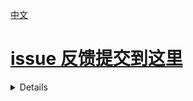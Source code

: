 [中文](https://github.com/IAliceBobI/sy-progressive-plugin/blob/main/README_zh_CN.md)

# [issue 反馈提交到这里](https://pd.qq.com/s/2fh7nh7gz)

<details>

# Progressive Reading Based on `Digesting` (Digesting Mode)

<details>
  
  > [I guess the image below is probably broken 😢, check here!](https://gitee.com/TokenzQdBN/sy-progressive-plugin/blob/main/README_zh_CN.md)
  
  ## Usage
  
  <img src="assets/digest1.gif" alt="drawing" width="800"/>
  
  **Default shortcut: `Alt+Z`.** This is a menu with multiple functions.
  
  It can also be used in read-only mode with the shortcut `Alt+Z`.
  
  You can digest any document, typically used for progressive reading of imported books.
  
  To minimize disruption during reading, you can first digest the content you find valuable, which will appear later during flashcard review.
  
  Select multiple lines and use `Alt+Z -> 🍕 Digest` or `Alt+Z -> ✂ Digest and Break Sentences by Punctuation`.
  
  You can further digest the digested content, allowing infinite nesting.
  
  The digested documents have the same function and style as the `fragments` in the `fragment mode`.
  
  > **Pressing the shortcut `Alt+Z` twice consecutively triggers digesting.**
  
  ## Lightweight
  
  Compared to the `fragment mode`, there is no automatic fragmentation process. By selecting multiple content blocks in a document, you can perform digesting.
  
  It's akin to manual `fragmentation`. Selecting content blocks can create `fragments`.
  
  > **Note:** You can use digesting on `fragments` generated by the `fragment mode`.
  
  > **Note:** `Digesting mode` can be used simultaneously with `fragment mode`.
  
  ## Flattened
  
  Multi-level digesting does not create multi-level folders. All digests are in the same folder.
  
  ## Word & Flashcard
  
  <img src="assets/createWords.gif" alt="drawing" width="800"/>
  
  ## Card Creation
  
  <img src="assets/createCard1.gif" alt="drawing" width="800"/>
  
  It can also be used in read-only mode with the shortcut.
  
  Digesting can be seen as a draft, where you can jot down notes and then create cards.
  
  Card creation can use the following: ``` Writing-style Flashcards Alt+` ```, `Card Creation Alt+E`, ``` Daily Card Alt+S and Alt+` ```
  
  ## Review
  
  It is recommended to use the `flashcard button` in the `toolbar` of the `Tomato Toolbox`. This `tab` method of reviewing flashcards allows for convenient digesting.
  
  ## Flashcard Transfer Strategy (Multiple)
  
  Each digest is turned into a flashcard.
  
  > `Alt+Z -> 🗃️` can switch to the `single` mode.
  > Each book has its own `flashcard transfer strategy`.
  
  ## Flashcard Transfer Strategy (Single)
  
  > `Alt+Z -> 🗃️` can switch to the `multiple` mode.
  
  Each time a digest is made, the flashcard for that digest is maintained.
  
  Among all digests of a book (a document), only one digest has a flashcard.
  
  This strategy determines which digest gets the flashcard, so it appears in flashcard review.
  
  When creating a digest, the flashcard always transfers to the newly created flashcard.
  
  After clicking `Alt+Z -> 🔨` on the flashcard, the digest is marked as `completed`, and the flashcard will transfer to another `incomplete` digest.
  
  Considering that you may manually select any digest for study in the document tree, the following strategy is defined for easy backtracking after free exploration:
  
  The flashcard of the current digest will preferentially transfer to an older digest that is closest in time to itself and open it.
  
  If there is none, the flashcard will transfer to the most recently created digest and open it.
  
  If there are no `incomplete` digests left, it will jump to the original content block corresponding to the digest where `Alt+Z -> 🔨` was just clicked.
  
  > The review count of flashcards does not accumulate; it is cleared with each transfer.
  
  > New flashcards will automatically be marked as difficult once and have their due date reset to the current time (consistent with the `reading point` strategy of the `Tomato Toolbox`), allowing immediate review.
  > This operation is to adjust the next review time corresponding to each difficulty level.
  
  ## Open Previous, Next Digest
  
  `Alt+Z -> 👈` `Alt+Z -> 👉`
  
  Using this function on a digest will open the digest in the original text that is close in proximity.
  
  ## Clean Up Completed Digests
  
  Use within any digest file:
  
  `Alt+Z -> 🗑️` will delete the digest files in the completed state.
  
  ## Digest Trace Chain `Alt+Z -> 🌲`
  
  <img src="assets/ditestTree.gif" alt="drawing" width="800"/>
  
  Use within any digest file:
  
  `Alt+Z -> 🌲` will open the trace file. Each line represents a digest path, with each node on the path being a digest file, ultimately pointing to the original text.
  
  ![alt text](assets/digestTrace.png)

</details>

# Shard-Based Incremental Reading (Shard Mode)

<details>
  
  Divide long documents into smaller segments, referred to here as `shards`, and read each `shard` one by one. During the reading process, you can take notes and create flashcards.
  
  This method opens up the possibility of reading multiple books and materials simultaneously.
  
  * **Recommended In-Depth Reading**:
    * [Incremental Reading Process in SiYuan Notes with Incremental Learning Plugin - Zhihu](https://zhuanlan.zhihu.com/p/676485932)
    * [Incremental Reading Process in SiYuan Notes with Incremental Learning Plugin - ChainDrop](https://ld246.com/article/1704599752251)
  
  **Note:** *Flashcards are the core; this plugin merely helps us read books more comfortably and consistently, thereby extracting high-quality flashcards from them.*
  
  > [Donate to encourage development, click here](https://gitee.com/TokenzQdBN/sy-progressive-plugin/blob/main/README_zh_CN.md#bug-feedback-and-suggestions)
  
  ## Adding Documents
  
  The first step to start using this is to open a book.
  
  If you don't have a book, you can import one using other plugins.
  
  **Open a longer document for incremental learning. First, open the plugin menu and click `Add Current Document`.**
  
  <img src="assets/addDoc.png" alt="drawing" width="600"/>
  
  The plugin will prompt you to split the document. As shown in the figure:
  
  <img src="assets/split.png" alt="drawing" width="300"/>
  
  Here, you are provided with three splitting methods: `Headings`, `Block Count`, and `Word Count`. These methods can be used together or individually.
  
  When combined, the splitting methods follow a sequence: `As shown in the figure, from top to bottom, split first by headings, then each section by block count, and finally each block by word count.`
  
  It sounds a bit complex, but in actual use, it's not that complicated.
  
  I've summarized three common methods below; choose one for a book.
  
  > [If images do not load, please check here](https://gitee.com/TokenzQdBN/sy-progressive-plugin/blob/main/README_zh_CN.md)
  
  **1. Split by Headings**
  
  Books are usually composed of various levels of headings. Splitting by headings will divide the book into multiple shards based on the input headings. Default splits include h1~h6. If you don't want to split h5 and h6, you can input: "1,2,3,4".
  
  For example, when splitting a web novel, which typically has only major headings, each heading represents a chapter, so each shard is a chapter of the novel.
  
  If the book is more complex, with sections and subsections, each shard will be a subsection.
  
  If a subsection is still too large to fully grasp in one reading, you can read it roughly first, then add new appropriate level headings based on your understanding. Then, for this shard, you can perform another round of `split by headings`.
  
  *The plugin supports further splitting of shards.*
  
  **2. Split by Headings + Word Count**
  
  If you want to control the word count of each shard, use this method. However, note that if the book has many words, the splitting process will take a long time...
  
  For larger documents, such as a three-million-word document, splitting by word count can be time-consuming.
  
  Therefore, you can use a combination of headings and block count.
  
  **3. Split by Headings + Block Count**
  
  To control the word count of shards and quickly split the book, use the headings + block count method.
  
  This method roughly controls the word count of each shard, but it's not precise. Hmm... it seems a bit imprecise...
  
  > The `shard` operation of the plugin does not modify the original text or create new documents; it only reads, counts, and saves.
  
  > `Automatic Card Creation` means that each `shard` is turned into a flashcard when read.
  
  > **Note** Some book content may require repeated consideration to extract high-quality flashcards, and `automatic card creation` only creates rough cards.
  
  > **Caution** After `sharding`, do not modify the original book, such as deleting blocks, as this will cause the plugin to fail to find these blocks during learning.
  
  ## Starting to Learn
  
  After successfully adding a book, we proceed to the reading phase.
  
  **Opening the plugin menu and clicking `Start Learning` will open the first segment of the book.**
  
  > The shortcut for `Start Learning` is `Alt+-`, which is right after `Flashcards` `Alt+0`. One is for learning, the other for review.
  > Open a random segment: `Alt+Shift+-`
  
  <img src="assets/reading.png" alt="drawing" width="600"/>
  
  > [If you can't open the image, click here](https://gitee.com/TokenzQdBN/sy-progressive-plugin/blob/main/README_zh_CN.md)
  
  **The `Segment` title has a `Segment Number` prefix.**
  
  **At the end of each paragraph in the `Segment`, there is a `*` linking to the original document.**
  
  **The content in the `Segment` can be freely modified, paragraphs can be added, cards can be made, etc. Original text can be inserted at any time.**
  
  > **Tip** After modifying the content, the update of the `Index` will be slightly delayed, and the plugin relies on the `Index`. If you click a button immediately after modifying the text, it may not take effect.
  
  * `🗂`: Open the book's table of contents, which can be used to locate the desired segment.
  * `⬅`: Go to the previous `Segment`.
  * `➡`: Go to the next `Segment`.
  * `⬇`: Insert the content of the corresponding `Segment` from the original text.
  * `🧹🧹`: Delete the original text.
  * `⬅ 🗑`: Delete the current segment and go to the previous `Segment`.
  * `🗑 ➡`: Delete the current segment and go to the next `Segment`.
  * `🗑 🏃`: Delete the current segment.
  * `＋🗃`: Turn the current document into flashcards.
  * `－🗃`: Delete the flashcards of the current document itself, without affecting the flashcards within the document.
  * `🏃`: Close the segment.
  * `📚📖`: Switch to another book.
  * `🚫`: Stop pushing this book, and it can be reopened in `View All Progressive Learning Documents`.
  * `⚡`: Review the flashcards of the current book.
  * `✂📜`: Split the original text within the segment according to punctuation, creating a layout with one sentence per line for easier reading.
  * `✂📜✅`: Break sentences according to punctuation, forming a task list (tasks can be checked off with ctrl+enter).
  * `✂📜📌`: Same as above, but the split content is displayed as an unordered list.
  
  > **Tip** When a `Segment` is deleted, its document flashcards are also deleted.
  
  > **Tip** Deleted `Segments` will be recreated if they are read again.
  
  > **Tip** The document title of each `Segment` can be modified. However, do not modify the document notes, otherwise, the plugin will not be able to find the document later.
  
  ## Reading the Paragraph Under the Cursor
  
  If you want to start reading from a specific part of the original document, you can use the `Read the Paragraph Under the Cursor` feature.
  
  Open an original document that has been added to progressive learning, navigate to a specific location, right-click the menu: `Plugin` -> `Read the Paragraph Under the Cursor`, and you will jump to this `Segment`.
  
  <img src="assets/rightClickMenu.png" alt="drawing" width="300"/>

</details>

## Making Flashcards

<details>
  
  ### Making Cloze Cards `Alt+E`
  
  Select the content to be `cloze deleted`, such as in the image:
  
  <img src="assets/selected.png" alt="drawing" width="700"/>
  
  The flashcard will be created in a new file on the right and the file will be opened.
  
  Flashcards are created in list form, making it easy to write down your thoughts below.
  
  <img src="assets/card.png" alt="drawing" width="900"/>
  
  Some flashcards can be tagged with multiple references, separated by spaces, as shown in the following image:
  
  <img src="assets/refLeading.png" alt="drawing" width="700"/>
  
  This allows you to view all related content in the backlink panel.
  
  We continue to think and progressively write through the flashcard mechanism.
  
  <img src="assets/bk.png" alt="drawing" width="500"/>
  
  > Recommended to be used with the `Pomodoro Toolbox` feature `Flashcard Priority` and `Bottom Backlinks`.
  
  > [If you can't open the image, click here](https://gitee.com/TokenzQdBN/sy-progressive-plugin/blob/main/README_zh_CN.md)
  
  ### Making Cards Directly, Without Cloze Deletion, Still `Alt+E`
  
  Place the cursor in the content without selection, and make flashcards using the menu or shortcut key.
  
  ### Multi-line Selection, or `Alt+E`
  
  The following image shows two lines selected:
  
  <img src="assets/multilines.png" alt="drawing" width="500"/>
  
  > Use the shortcut key: `Alt+E`
  
  This will generate and insert a flashcard below, as shown in the image:
  
  <img src="assets/multilinesCard.png" alt="drawing" width="500"/>
  
  > **Note** If card creation is done within a segment, the cards will be placed in a subfolder of the book. For example, if the book is named ABC, all cards will be collected in the ABC-cards file.
  
  ### Daily Card `Alt+S` or `Ctrl+`
  
  Right-click menu or shortcut keys `Ctrl+` to quote the original text or `Alt+S` to not quote the original text to create cards, which will be archived in the Daily Card folder. The result is similar to Daily Note.
  
  <img src="assets/dailyCardMenu.png" alt="drawing" width="300"/>
  
  This will create the following directory structure and make cards:
  
  ![Alt text](assets/dailyCardTree.png)
  
  ### Writing-style Flashcards `Alt+`
  
  <img src="assets/writingCardInit.png" alt="drawing" width="800"/>
  
  After creation, the original text will also insert an embedded block of the flashcard, and the content created in the flashcard will also reflect in the original text.
  
  <img src="assets/writingCard.png" alt="drawing" width="1000"/>
  
  ### Multi-line Cloze `Alt+D`
  
  <img src="assets/multilineblank.gif" alt="drawing" width="800"/>
  
  The official `Alt+D` can be deleted, and the plugin's `Alt+D` will automatically take effect.
  
  This implements the official cloze deletion function and adds a multi-line cloze deletion feature.
  
  Select multiple lines, and use `Alt+D`.
  
  When reviewing flashcards, the content that has been blanked out is treated as the answer and is hidden.

</details>

## Command Palette Tool

<details>
  
  Replace `*` and `@` with hyperlinks `siyuan://`. Shortcut key `F9`.

</details>

## Move Blocks within Segments to Previous or Next Segment

<details>
  
  ![Alt text](assets/moveBlock.png)

</details>

## Collection Function `alt+shift+z`

<details>
  
  This function can copy selected content from various segments to the `summary-*` file.
  
  It is convenient for analyzing and summarizing content that is far apart within segments.
  
  It is particularly helpful for books that require comparison between distant segments.
  
  If not used within segments, it will collect to the daily note.

</details>

## Imitation Practice Process

<details>
  
  The imitation practice process, also known as the translation practice process.
  
  ### Step 1
  
  Within segments, summarize or list the key points of the original content block in the simplest language, or translate the original text.
  
  Then right-click `Extract Notes`.
  
  As expected, a file starting with `keys-` will be generated below the segment.
  
  <img src="assets/practiceExtract.png" alt="drawing" width="1000"/>
  
  > [If the image cannot be opened, please check here](https://gitee.com/TokenzQdBN/sy-progressive-plugin/blob/main/README_zh_CN.md)
  
  ### Step 2
  
  In the `keys-` file, rewrite the original text in your own words based on your previous summary or translation.
  
  <img src="assets/rewrite.png" alt="drawing" width="1000"/>
  
  Finally, in the `keys-` file, right-click `Compare with Original`.
  
  As expected, a file starting with `compare-` will be generated below the segment.
  
  <img src="assets/compare.png" alt="drawing" width="1000"/>

</details>

## Extract Notes from All Shards
Use ctrl+f4, right-click on the shard to use.

## Merge All Shards into a New File
Right-click on the shard to use. For shards that have been modified, using this function is equivalent to creating a new book of your own.

# Other

<details>
  
  ## Change the Color of Segment Notes
  
  Add the following code snippet, and change the color part `#b33131` as needed.
  
  ```
  .protyle-wysiwyg div[custom-progref][custom-paragraph-index]:not([custom-prog-origin-text]):not([custom-prog-key-note]) {
    color: #b33131;
  }
  ```
  
  ## Change the Color of Extracted Notes
  
  Add the following code snippet, and change the color part `#b33131` as needed.
  
  ```
  .protyle-wysiwyg div[custom-prog-key-note] {
    color: #b33131;
  }
  ```

</details>

# Acknowledgements


<details>
  <summary>Thank you to all the generous supporters, your donations are of great significance to the development of my plugins.</summary>

* 2024-11 [爱发电用户_35865](https://afdian.com/u/35865882c7e411ed8b3b5254001e7c00)
* 2024-11 [Tisamn](https://afdian.com/u/cef7f2e42a0f11efb03952540025c377)
* 2024-10 `Nnf`
* 2024-10 `**强`
* 2024-10 Sonetto
* 2024-09 星愿无辰
* 2024-09 [Tisamn](https://afdian.com/u/cef7f2e42a0f11efb03952540025c377)
* 2024-08 `edapan`
* 2024-08 `**生`
* 2024-08 [虚青海](https://afdian.com/a/xqh042)
* 2024-08 `duanduan`
* 2024-07 `凭风引`
* 2024-07 `**岚`
* 2024-06 [虚青海](https://afdian.com/a/xqh042)
* 2024-06 [爱发电用户_jykN](https://afdian.com/u/20b38264295811efb0695254001e7c00)
* 2024-06 `雨`
* 2024-06 `*超`
* 2024-06 `**峰`
* 2024-06 [固元膏v](https://afdian.com/u/d1fe450cbf4b11ea9ffa52540025c377)
* 2024-05 `*超`
* 2024-05 `**瑞`
* 2024-05 `**瑞`
* 2024-05 `**刚`
* 2024-05 `*驰`
* 2024-05 [盐酸有点咸](https://afdian.com/u/379a287008a111efa3c552540025c377)
* 2024-04 `*江`
* 2024-04 [无糖](https://afdian.com/u/7eefa1207fe711ee971552540025c377)
* 2024-04 `典典`
* 2024-03 `**清`
* 2024-03 [JeffreyChen](https://afdian.com/a/JeffreyChen)
* 2024-03 `八面来风`
* 2024-03 `**清`
* 2024-03 `*理`
* 2024-02 `八面来风`
* 2024-02 `*5770`
* 2024-02 `**轩`
* 2024-02 `**航`
* 2024-02 `**航`
* 2024-02 `**龙`
* 2024-02 `**棉`
* 2024-01 [QQQOrange](https://afdian.com/u/2c73a3c6a1f011eeb98a52540025c377)
* 2024-01 `燃烬`
* 2024-01 `*舟`
* 2024-01 `*元`
* 2024-01 [赐我一胖](https://afdian.com/u/74d98cf66f0711eda8ca52540025c377)
* 2023-12 [爱发电用户_WGH7](https://afdian.com/u/ceefbee4a48111ee983f5254001e7c00)
* 2023-12 [爱发电用户_Pv38](https://afdian.com/u/3911fecaa3ad11ee8fa95254001e7c00)
* 2023-12 [赐我一胖](https://afdian.com/u/74d98cf66f0711eda8ca52540025c377)
* 2023-12 [QQQOrange](https://afdian.com/u/2c73a3c6a1f011eeb98a52540025c377)
* 2023-12 [没头脑和不高兴](https://afdian.com/u/25e08b1eb1a511edbb3d5254001e7c00)
* 2023-12 [爱发电用户_EbBe](https://afdian.com/u/d11e3c741bc711ee95eb52540025c377)
* 2023-12 [爱发电用户_b2864](https://afdian.com/u/b286492496af11eea38752540025c377)

</details>

# Donations, Encouragement, and Reminders for Updates 🎉

<div>
<img src="https://player-pubpic.oss-cn-beijing.aliyuncs.com/static/wx1.png" alt="Alipay" width="300" />
</div>
<br>
<div>
<img src="https://player-pubpic.oss-cn-beijing.aliyuncs.com/static/zfb1.jpg" alt="WeChat" width="300" />
</div>

# Changelog

[中文](https://github.com/IAliceBobI/sy-progressive-plugin/blob/main/README_zh_CN.md)

<details>
  <summary>more changelogs</summary>

## 2024-09-27

* When making cards, a horizontal line can be added at the end.

## 2024-09-23

* Open new window: 0 do not open, 1 open to front, 2 open to back, 3 open to right, 4 open to bottom

## 2024-09-21

* Excerpt trajectory upgrade.

## 2024-09-12

* Table Card Optimization.

## 2024-09-06

* Fixed the issue of duplicate references in card creation from segments.

## 2024-09-02

* Separate configuration for marking and background in the original text for card creation and excerpting.

## 2024-08-26

* Card Creation Functionality Enhancement

## 2024-08-22

* Upgrade dependencies.
* Improve loading speed.

## 2024-08-16

* Sharding, excerpting, and adding links pointing to oneself for easy opening within the flashcard.

## 2024-08-09

* In the right-click menu of the shard, you can merge all shards into a new file.
* Sharding and excerpting can select not to include backtracking links.

## 2024-08-03

* Imitation Writing Process: Upgrade.

## 2024-07-31

* Imitation Writing Process: Adjustment.

## 2024-07-14

* Fix bugs related to sentence segmentation.

## 2024-07-13

* The new segment, if automatically generated as a flashcard, will automatically mark it as difficult and schedule a review only after two days.

## 2024-07-05

* Excerpt words: Add backtracking links.

## 2024-07-03

* Excerpt words: Optimize Google and Bing links to look up word meanings.

## 2024-06-29

* Alt+Z can copy the selected word and add AI's interpretation to it.

## 2024-06-21

* After creating cards, batch modify the background of the original text.

## 2024-06-20

* Create a flashcard: Fix the bug that causes the answer to leak in the context of the flashcard.
* Change the color of the settings icon.

## 2024-06-16

* When copying from a read-only document, do not mark on the original text when making cards.

## 2024-06-13

* fix topbar btns

## 2024-06-12

* i18n

## 2024-06-11

* Partial i18n.
* Enhanced robustness.

## 2024-06-08

* Update dependency libraries.

## 2024-06-07

* Not open-source.

## 2024-05-27

* Convert references in fragments to links.
* Each item in the outline has an `*` linking to the original text. Outlines within other non-outline containers are not processed.
* Card making: Display a more complete original path.

## 2024-05-26

* Sentence breaking: Period + space is no longer split.

## 2024-05-25

* Content with links can now be split into sentences.

## 2024-05-24

* Update dependencies.
* Fully support mobile devices.

## 2024-05-21

* Fix a minor bug.

## 2024-05-17

* **Pressing the shortcut key `Alt+Z` twice in a row triggers excerpting.**

## 2024-05-11

* Fix the bug with the table of contents button.

## 2024-05-06

* Fragment buttons can be hidden.

## 2024-05-01

* New button operation method.

## 2024-04-27

* Fine-tune fragments to accommodate special cases.

## 2024-04-26

* Original text not refreshed after card making.

## 2024-04-25

* Close the Feishu feedback channel.

## 2024-04-23

* Fragment names, prefix numbers are padded with zeros to five digits.

## 2024-04-19

* The original text is a read-only document, and neither excerpting nor card making marks the original text.

## 2024-04-16

* Improve message notifications.

## 2024-04-14

* Sentence breaking to the current position.
* alt+d: Implement official cloze deletion function and add multi-line cloze deletion function.

## 2024-04-13

* Each book can be set individually to maintain only one excerpt as a flashcard. By default, each excerpt is a flashcard.
* Card making and fragmenting are compatible with code blocks.

## 2024-04-12

* Fix the bug where excerpts do not change color in flashcard reviews.
* Improve collection function `alt+shift+z`.
* Progressive reading of excerpts: Add new features to open the previous and next fragments.

## 2024-04-11

* Excerpting and card making are possible in read-only mode.
* Allow all excerpts to be made into cards. Default is off.
* Fix the bug with excerpting in read-only mode.

## 2024-04-10

* Optimize note extraction.

## 2024-04-05

* Optimize card making speed.

## 2024-04-04

* Optimize fragment notes.
* Optimize fragment note extraction.

## 2024-04-03

* Add shortcut keys for extracting notes and comparing original text for fragments.

## 2024-04-01

* Fix card making bug.

## 2024-03-30

* When making cards, insert titles and timestamps. Default is off, can be enabled in configuration.

## 2024-03-27

* New cards are added to the bottom of the document.

## 2024-03-26

* Improve some features of excerpt-style progressive reading.

## 2024-03-25

* Add a new progressive reading mode: Excerpt mode.
* Enhance the card making experience.
* Excerpt mode: After clicking "Done," modify the file name.
* Add a new feature: `New` writing-style flashcards.

## 2024-03-20

* Collect all shard notes feature enhancement.
* After card creation, the original text is also linked to the card.

## 2024-03-19

* Card creation now uses a single-item list.

## 2024-03-18

* New feature: Collect all notes from all shards into a `digest-` file.

## 2024-03-14

* Fixed issue where shards did not include original text references.
* Fixed bug preventing insertion of shards.

## 2024-03-09

* Dependency libraries.

## 2024-03-08

* Added quick shard generation feature, enabled by default. Some books may differ in style from the original text. Can be disabled in the `View All Progressive Learning Documents` feature.

## 2024-03-06

* Some refactoring features remain unchanged.

## 2024-03-05

* Fixed issue with missing shard images.
* Do not split paragraphs with protocols.
* Improved shard insertion speed.

## 2024-03-01

* Fixed bug where new flashcards had a priority of 0.

## 2024-02-28

* Updated menu text.
* Flashcards inherit the priority of the original document they are in.

## 2024-02-26

* Fixed issue: Multi-level list cloze deletions may expose answers on the flashcard path.
* In shards and flashcards, use `siyuan://` instead of references.
* Added command palette tool, replacing `*` and `@` with hyperlinks. Shortcut `F9`.

## 2024-02-25

* After multi-line card creation, change the background of the originally selected content.

## 2024-02-22

* Improved shard cleanup speed.
* Randomly open a shard: `alt+shift+-`

## 2024-02-18

* Flashcard context only retains the filename, not the specific file location.

## 2024-02-16

* Imitation process: Add a horizontal line when comparing with the original text.

## 2024-02-08

* `prog-marked` changed to `text`.

## 2024-02-07

* Added menu icon.

## 2024-02-06

* Adjusted shard note colors.

## 2024-02-03

* Added attribute tags to book documents, ignored by the tomato toolbox bottom backlink for book documents.
* `alt+=` View all progressive learning books.
* Collection feature: If not used within shards, collect to daily note.
* Sentence breaking feature: Added recognition for `》` and `>`.

## 2024-02-02

* Improved book page addition.

## 2024-02-01

* Fixed bugs related to deleting books.
* Fixed bug with repeated opening of shards.

## 2024-01-30

* Updated dependency libraries.

## 2024-01-28

* Fixed issue with sentence breaking feature not retaining images.
* If book is configured for sentence breaking, break sentences before inserting shards to reduce shard preparation time.

## 2024-01-27

* Reorganized the interface for viewing all currently read books.
* In the view all books panel, configure automatic sentence breaking when inserting shards.

## 2024-01-26

* Optimized large shard sentence breaking.

## 2024-01-25

* Topbar menu moved to right-click, mobile supports all PC functions. Except for opening documents, which requires manual operation.
* Mobile support.

## 2024-01-24

* Support for sentence breaking at English periods.
* Optimized large shard sentence breaking performance.
* Fixed issue with new Siyuan not displaying flashcards under progressive reading shards.
* Support for splitting bold lines as titles. Default splitting method: 1,2,3,4,5,6,b. b is a bold line alone.

## 2024-01-23

* Added `Imitation`/`Translation` practice process. See above document for details.
* Reviewing shards in flashcards, option to hide bottom buttons.
* Changed color of non-original content within shards.
* Updated readme.

## 2024-01-22

* When reviewing the entire shard, do not display bottom buttons.

## January 20, 2024

* Adjusted the citation style for flashcards.

## January 19, 2024

* After sentence breaking within a segment, automatically navigate to the first block within the segment.
* Now, creating flashcards from list items can also reference the original text.

## January 18, 2024

* When creating segments, numbered each paragraph (requires enabling in settings).
* Added a collection feature: `alt+shift+z` copies content from segments to a `summary-` file, facilitating analysis and summarization of content spread across distant segments.
* Updated readme.

## January 17, 2024

* Renamed: New files now start with `cards-`, `contents-`, `pieces-`.

## January 15, 2024

* Provided an option to create flashcards within segments in a sub-document of the segment.
* Supported splitting by user-selected heading levels.
* Improved support for nested segments.
* Flashcards created from the original text are now placed in a sub-file.

## January 14, 2024

* Added breadcrumbs for flashcards.
* Segment buttons can now be configured to hide or show.

## January 13, 2024

* Added a new paragraph splitting method within segments.

## January 10, 2024

* Added a confirmation dialog before deleting a segment.
* Fixed an issue where segments could not be broken into sentences.

## January 9, 2024

* Updated readme images.
* Enhanced deep copying: Segments and flashcards now copy original content more thoroughly.

## January 8, 2024

* Added a configuration option: List flashcards from the second item are indented.
* Added an option to open the `*-cards` file simultaneously with the segment.
* The split into paragraph blocks feature now adds a Chinese space before each paragraph.
* Updated readme.

## January 7, 2024

* Changed the `alt+e` shortcut to open the card file to the right after creating a card.

## January 5, 2024

* Made some improvements.
* Enhanced the split paragraph feature to support list blocks, quote blocks, code blocks, etc.

## January 4, 2024

* Added a feature: Segments can now break sentences by punctuation.
* Significantly increased the speed of segment generation.
* `alt+e`: Now also introduces links to the original text and the card block.
* Upgraded dependency libraries.

## January 3, 2024

* By default, the previous segment's content is not displayed in the current segment; this can be enabled in the configuration if needed.
* Removed dots within segments and replaced them with animations, indicating new content with original text markers and links to the original text after `alt+e` card creation.

## January 2, 2024

* Shortcuts no longer trigger outside the application. If there are shortcut conflicts, please set the shortcuts manually.
* Added a feature: Card creation sent to daily card without referencing the original text. Shortcut: `Alt+S`.

## January 1, 2024

* Topbar icons are not displayed on mobile devices.

## December 31, 2023

* Normalized the color of the first character of lines within segments.
* Added a feature: Move segment content blocks to the previous or next segment. Requires the target segment to exist. If the segment is deleted and recreated, it will revert to its original, unmoved state.
* Removed redundant icons.

## December 30, 2023

* All text blocks within segments, when created with `alt+e`, now include references to the original text (the plugin attempts to select the appropriate original text location).
* Each segment now uses the book name as an alias.
* Allowed segments to be treated as books for further splitting.
* Created segments no longer automatically set the book to read-only.

## December 29, 2023

* Defaulted to not checking the split by block count.
* Reduced the font size of the previous segment's content.
* When splitting by block count, heading blocks are no longer counted.

## December 28, 2023

* Automatically opens the first segment after adding a segment.
* Book list displayed in reverse order.
* Fixed a bug in splitting by word count.

## December 26, 2023

* Daily card: `Ctrl+` no longer inserts an embedded block.
* Added an open book directory button to the segment bottom button row.
* Segment bottom button row: Opens flashcards in a tab, only those within the book or its sub-files.
* Creating flashcards in segments: `alt+e`. Flashcards are no longer inserted at the bottom of the segment but are placed in a file under the book.
* Optimized book directory.

## December 24, 2023

* Changed avatar...

## December 20, 2023

* Defaulted to not checking segment card creation.
* Corrected statistical information for documents without titles.

## 2023-12-19

* Flashcards: Add flashcards to the daily card and also add the embedded block of flashcards to the sub-file. The sub-file is named with the current file name plus a "-card" suffix.
* Flashcards: After card creation, the original text is also marked in pink.
* Upgrade dependency libraries.

## 2023-12-18

* New feature: `Create cards and send to DailyCard` function, archive the cards, imitating daily notes.
* After successful card creation, a notification message pops up.
* Additional content includes the last block of the previous segment.
* Bug fixes.

## 2023-12-17

* Flashcards can be configured to include a writing frame or not, with a default of including a citation frame, which can be modified in the settings.
* When adding a writing flashcard, if it is outside the segment, then add a reference to the original text; if it is within the segment, then inherit the reference to the original text from the segment content.
* When adding a writing flashcard, if it is within the segment, add it to the bottom of the segment; if it is outside the segment, add it below the original text.

## 2023-12-11

* Slightly speed up the segmentation by word count.
* Fix the issue where some segments were not automatically deleted.

## 2023-12-10

* Speed up the `View all progressive learning documents` function.

## 2023-12-07

* Do not receive protyle destruction events.

## 2023-12-06

* Adjust Dialog.
* Fix the conflict between switching segments and `Open in current tab`.

## 2023-12-02

* Refactoring.
* Fix the bug where segments did not reference the original text.

## 2023-12-01

* When creating writing flashcards, no longer add a reference to the original text. The original text is preserved as is.

## 2023-11-29

* Code refactoring.
* Use ial instead of memo.
* Check before deleting blocks to avoid rebuilding the index.

## 2023-11-27

* Improve the effectiveness of the first method of creating writing-style flashcards, preserving the appearance of the original text.

## 2023-11-26

* Changed the division of "N" to splitting based on the number of content blocks.

## 2023-11-25

* Added support for generating flashcards from multi-line selections.
* "Chunk" dialog displays document statistics.

## 2023-11-24

* After adding a document, it is automatically set to read-only mode.
* Added a button to open flashcards in tabbed mode.
* Swapped the keyboard shortcuts for writing style flashcards B and C.
* Added a button to delete chunks and exit.
* Added splitting the document based on the number of content blocks.

## 2023-11-23

* Added tooltips to buttons and changed button texts.
* [Updated button color scheme](https://github.com/IAliceBobI/sy-progressive-plugin/issues/1)
* Set keyboard shortcuts for writing style flashcards.
* Fixed a bug where changing books was not possible.

## 2023-11-22

* Added an option for automatic flashcard creation in documents, enabled by default.
* Fixed several bugs.
* Redefined button layout.
* Added a "Chunk" number before the title of a new file.

## 2023-11-21

* Significantly improved the speed of chunking based on titles only.
* Moved the asterisk (*) at the beginning of each sentence within the "chunk" to the end.
* Added writing flashcard functionality.
* Added the ability to ignore books.
* i18n (internationalization).

## 2023-11-20

* Removed the distinction between the original text area and note area. Any modified content, including flashcard creation and appearance, will be saved.
* Optimized note saving method.
* Skipped unnecessary introduction in the readme and proceeded to the content.

## 2023-11-19

* Further refined existing features.
* Fixed some bugs.

## 2023-11-17

* Initial release.


</details>
</details>